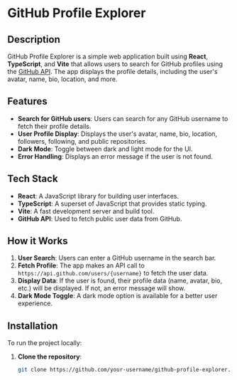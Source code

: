 # GitHub Profile Explorer

## Description
GitHub Profile Explorer is a simple web application built using **React**, **TypeScript**, and **Vite** that allows users to search for GitHub profiles using the [GitHub API](https://api.github.com/users/). The app displays the profile details, including the user's avatar, name, bio, location, and more.

## Features
- **Search for GitHub users**: Users can search for any GitHub username to fetch their profile details.
- **User Profile Display**: Displays the user's avatar, name, bio, location, followers, following, and public repositories.
- **Dark Mode**: Toggle between dark and light mode for the UI.
- **Error Handling**: Displays an error message if the user is not found.

## Tech Stack
- **React**: A JavaScript library for building user interfaces.
- **TypeScript**: A superset of JavaScript that provides static typing.
- **Vite**: A fast development server and build tool.
- **GitHub API**: Used to fetch public user data from GitHub.

## How it Works
1. **User Search**: Users can enter a GitHub username in the search bar.
2. **Fetch Profile**: The app makes an API call to `https://api.github.com/users/{username}` to fetch the user data.
3. **Display Data**: If the user is found, their profile data (name, avatar, bio, etc.) will be displayed. If not, an error message will show.
4. **Dark Mode Toggle**: A dark mode option is available for a better user experience.

## Installation

To run the project locally:

1. **Clone the repository**:
   ```bash
   git clone https://github.com/your-username/github-profile-explorer.git
